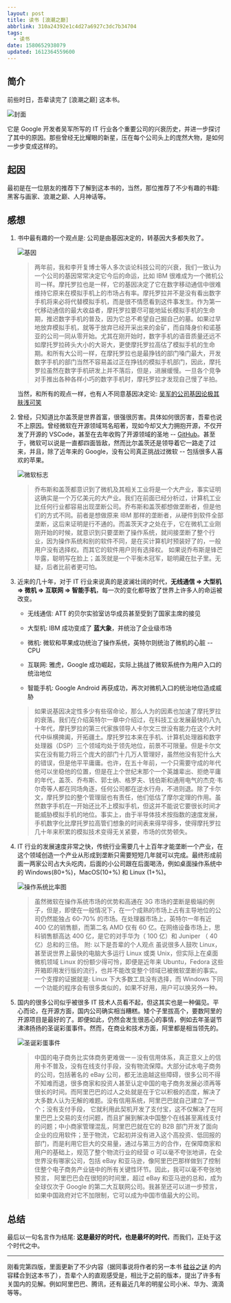 ```yaml
---
layout: post
title: 读书 [浪潮之巅]
abbrlink: 310a24392e1c4d27a6927c3dc7b34704
tags:
  - 读书
date: 1580652938079
updated: 1612364559600
---
```


## 简介

前些时日，吾辈读完了 \[浪潮之巅] 这本书。

![封面](https://cdn.jsdelivr.net/gh/rxliuli/img-bed/20190823011623.png)

它是 Google 开发者吴军所写的 IT 行业各个重要公司的兴衰历史，并进一步探讨了其中的原因。那些曾经无比耀眼的新星，压在每个公司头上的庞然大物，是如何一步步变成这样的。

## 起因

最初是在一位朋友的推荐下了解到这本书的，当然，那位推荐了不少有趣的书籍: 黑客与画家、浪潮之巅、人月神话等。

## 感想

1.  书中最有趣的一个观点是: 公司是由基因决定的，转基因大多都失败了。

    ![基因](https://cdn.jsdelivr.net/gh/rxliuli/img-bed/20190823013804.png)

    > 两年前，我和李开复博士等人多次谈论科技公司的兴衰，我们一致认为一个公司的基因常常决定它今后的命运，比如 IBM 很难成为一个微机公司一样。摩托罗拉也是一样，它的基因决定了它在数字移动通信中很难维持它原来在模拟手机上的市场占有率。摩托罗拉并不是没有看出数字手机将来必将代替模拟手机，而是很不情愿看到这件事发生。作为第一代移动通信的最大收益者，摩托罗拉要尽可能地延长模拟手机的生命期，推迟数字手机的普及，因为它总不希望自己掘自己的墓。如果过早地放弃模拟手机，就等于放弃已经开采出来的金矿，而自降身价和诺基亚的公司一同从零开始。尤其在刚开始时，数字手机的语音质量还远不如摩托罗拉砖头大小的大哥大，更使摩托罗拉高估了模拟手机的生命期。和所有大公司一样，在摩托罗拉也是最挣钱的部门嗓门最大，开发数字手机的部门当然不容易盖过正在挣钱的模拟手机部门，因此，摩托罗拉虽然在数字手机研发上并不落后，但是，进展缓慢。一旦各个竞争对手推出各种各样小巧的数字手机时，摩托罗拉才发现自己慢了半拍。

    当然，和所有的观点一样，也有人不同意基因决定论: [吴军的公司基因论极其肤浅可笑](https://www.chainnews.com/articles/460655320271.htm)

2.  曾经，只知道比尔盖茨是世界首富，很强很厉害。具体如何很厉害，吾辈也说不上原因。曾经微软在开源领域骂名昭著，现如今却又大力拥抱开源，不仅开发了开源的 VSCode，甚至在去年收购了开源领域的圣地 -- [GitHub](http://github.com)。甚至于，微软可以说是一直都四面皆敌，然而比尔盖茨还是领导着它一路走了过来，并且，除了近年来的 Google，没有公司真正挑战过微软 -- 包括很多人喜欢的苹果。

    ![微软标志](https://cdn.jsdelivr.net/gh/rxliuli/img-bed/20190823022335.png)

    > 乔布斯和盖茨都意识到了微机及其相关工业将是一个大产业，事实证明这确实是一个万亿美元的大产业。我们在前面已经分析过，计算机工业比任何行业都容易出现垄断公司。乔布斯和盖茨都想做垄断者，但是他们的方式不同。前者是想做原来 IBM 那样的垄断者，从硬件到软件全部垄断，这后来证明是行不通的。而盖茨天才之处在于，它在微机工业刚刚开始的时候，就意识到只要垄断了操作系统，就间接垄断了整个行业，因为操作系统和别的软件不同，是在买计算机时预装好了的，一般用户没有选择权。而其它的软件用户则有选择权。
    > 如果说乔布斯是锋芒毕露，聪明写在脸上；盖茨就是一个平衡木冠军，聪明藏在肚子里。无疑，后者比前者更可怕。

3.  近来的几十年，对于 IT 行业来说真的是波澜壮阔的时代，**无线通信 => 大型机 => 微机 => 互联网 => 智能手机**，每一次的变化都导致了世界上许多人的命运被改变。

    *   无线通信: ATT 的贝尔实验室访华成员甚至受到了国家主席的接见

    *   大型机: IBM 成功变成了 **蓝大象**，并统治了企业级市场

    *   微机: 微软和苹果成功统治了操作系统，英特尔则统治了微机的心脏 -- CPU

    *   互联网: 雅虎，Google 成功崛起，实际上挑战了微软系统作为用户入口的统治地位

    *   智能手机: Google Android 再获成功，再次对微机入口的统治地位造成威胁

    > 如果说基因决定性多少有些宿命论，那么人为的因素也加速了摩托罗拉的衰落。我们在介绍英特尔一章中介绍过，在科技工业发展最快的八九十年代，摩托罗拉的第三代家族领导人卡尔文三世没有能力在这个大时代中纵横捭阖，开拓疆土。摩托罗拉本来在手机、计算机处理器和数字处理器（DSP）三个领域均处于领先地位，前景不可限量。但是卡尔文实在没有能力将三个庞大的部门十几万人管理好，虽然他没有犯什么大的错误，但是他平平庸庸。也许，在五十年前，一个只需要守成的年代他可以坐稳他的位置，但是在上个世纪末那个一个英雄辈出、拒绝平庸的年代，盖茨、乔布斯、郭士纳、格罗夫、钱伯斯和通用电气的杰克·韦尔奇等人都在同场角逐，任何公司都在逆水行舟，不进则退。除了卡尔文，摩托罗拉的整个管理层也有责任，他们低估了摩尔定理的作用。虽然数字手机在一开始还比不上模拟手机，但这并不能说它要很长时间才能威胁模拟手机的地位。事实上，由于半导体技术按指数的速度发展，手机数字化比摩托罗拉高管们想象的时间表来得早得多，使得摩托罗拉几十年来积累的模拟技术变得无关紧要，市场的优势顿失。

4.  IT 行业的发展速度非常之快，传统行业需要几十上百年才能垄断一个产业，在这个领域创造一个产业从形成到垄断只需要短短几年就可以完成。最终形成前面一两家公司占大头吃肉，后面的小公司跟在后面喝汤，例如桌面操作系统中的 Windows(80+%)，MacOS(10+%) 和 Linux (1+%)。

    ![操作系统比率图](https://cdn.jsdelivr.net/gh/rxliuli/img-bed/20190823023553.png)

    > 虽然微软在操作系统市场的优势和高通在 3G 市场的垄断是极端的例子，但是，即使在一般情况下，在一个成熟的市场上占有主导地位的公司仍然能独占 60-70% 的市场。在处理器市场上，英特尔一年有近 400 亿的销售额，而第二名 AMD 仅有 60 亿。在网络设备市场上，思科销售额高达 400 亿，是它的对手华为（ 100 亿）和 Juniper （ 40 亿）总和的三倍。
    > 附: 以下是吾辈的个人观点
    > 虽说很多人鼓吹 Linux，甚至说世界上最快的电脑大多运行 Linux 或类 Unix，但实际上在桌面微机领域 Linux 的份额少得可怜，即便是近年来 Ubuntu，Fedora 这些开箱即用发行版的流行，也并不能改变整个领域已被微软垄断的事实。
    > 一个支撑的证据就是: Linux 下大多数工具没有选择，而 Windows 下同一个功能的程序会有很多类似的，如果不好用，用户可以换另外一种。

5.  国内的很多公司似乎被很多 IT 技术人员看不起，但这其实也是一种偏见。平心而论，在开源方面，国内公司确实相当糟糕。矮个子里拔高个，要数阿里的开源项目是最好的了。即便如此，仍然会发生很恶心的事情，例如去年圣诞节沸沸扬扬的圣诞彩蛋事件。然而，在商业和技术方面，阿里都是相当领先的。

    ![圣诞彩蛋事件](https://cdn.jsdelivr.net/gh/rxliuli/img-bed/20190823024140.png)

    > 中国的电子商务比实体商务更难做一－没有信用体系，真正意义上的信用卡不普及，没有在线支付手段，没有物流保障。大部分试水电子商务的公司，包括著名的 eBay 公司，都无法逾越这些障碍，很多公司不得不知难而退，很多商家和投资人甚至认定中国的电子商务发展必须再等很长的时间。而阿里巴巴的过人之处就是在于它以积极的态度，解决了大多数人认为无解的难题。没有信用系统，阿里巴巴就自己建立了一个；没有支付手段， 它就利用此契机开发了支付宝，这不仅解决了在阿里巴巴上交易的支付问题，而且扩展到解决中国整个在线甚至离线支付的问题；中小商家管理混乱，阿里巴巴就在它的 B2B 部门开发了面向企业的应用软件；至于物流，它起初并没有进入这个高投资、低回报的部门，而是利用它巨大的交易量，通过与第三方的合作，在保障商家和用户的基础上，规范了整个物流行业的经营 σ 可以毫不夸张地讲，在全世界没有哪家公司，包括 eBay 和亚马逊，像阿里巴巴那样做到了控制住整个电子商务产业链中的所有关键性环节。因此，我可以毫不夸张地预言， 阿里巴巴会在很短的时间里，超过 eBay 和亚马逊的总和，成为全球仅次于 Google 的第二大互联网公司。我甚至还可以进一步预言，如果中国政府对它不加限制，它可以成为中国市值最大的公司。

## 总结

最后以一句名言作为结尾: **这是最好的时代，也是最坏的时代**，而我们，正处于这个时代之中。

***

刚看完第四版，里面更新了不少内容（据同事说将作者的另一本书 [硅谷之谜](https://book.douban.com/subject/26665230/) 的内容糅合到这本书了），吾辈个人的直观感受是，相比于之前的版本，提出了许多有关国内的见解。例如阿里巴巴、腾讯，还有最近几年的明星公司小米、华为、滴滴等等。
